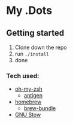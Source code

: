# My .Dots

## Getting started

1. Clone down the repo
1. run `./install`
1. done

### Tech used:

- [oh-my-zsh](https://github.com/ohmyzsh/ohmyzsh)
  - [antigen](https://github.com/zsh-users/antigen)
- [homebrew](https://brew.sh)
  - [brew-bundle](https://github.com/Homebrew/homebrew-bundle)
- [GNU Stow](https://www.gnu.org/software/stow/)
